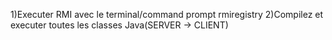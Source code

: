1)Executer RMI avec le terminal/command prompt rmiregistry
2)Compilez et executer toutes les classes Java(SERVER -> CLIENT)
